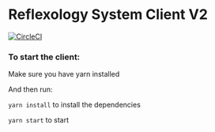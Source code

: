 # Reflexology System Client V2

[![CircleCI](https://circleci.com/gh/reflexology/client-V2/tree/master.svg?style=svg)](https://circleci.com/gh/reflexology/client-V2/tree/master)

### To start the client:

Make sure you have yarn installed

And then run:

`yarn install` to install the dependencies

`yarn start` to start
